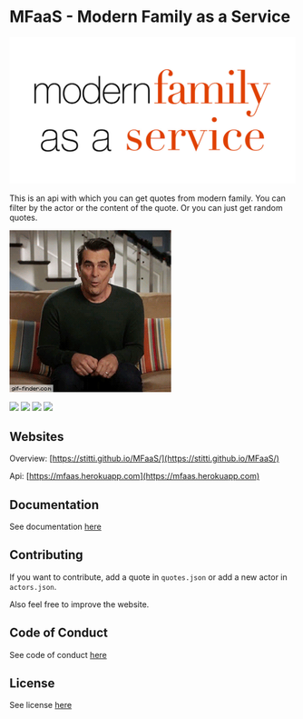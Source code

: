 # MFaaS - Modern Family as a Service
![](Client/Resources/modern-family-as-a-service.jpg)

This is an api with which you can get quotes from modern family. You can filter by the actor or the content of the quote. Or you can just get random quotes.

![](modern-family-header.gif)

![](https://img.shields.io/github/languages/code-size/Stitti/MFaaS?style=flat-square) ![](https://img.shields.io/github/issues/Stitti/MFaaS?style=flat-square) ![](https://img.shields.io/github/last-commit/Stitti/MFaaS?style=flat-square) ![](https://img.shields.io/github/deployments/Stitti/MFaaS/mfaas?label=API&style=flat-square)

## Websites
Overview: [https://stitti.github.io/MFaaS/](https://stitti.github.io/MFaaS/)

Api: [https://mfaas.herokuapp.com](https://mfaas.herokuapp.com)

## Documentation
See documentation [here](.github/DOCUMENTATION.md)

## Contributing
If you want to contribute, add a quote in `quotes.json` or add a new actor in `actors.json`.

Also feel free to improve the website.

## Code of Conduct
See code of conduct [here](.github/CODE_OF_CONDUCT.md)

## License
See license [here](LICENSE.md)

